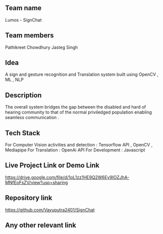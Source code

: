 ## Team name
Lumos - SignChat

## Team members
Pathikreet Chowdhury
Jasteg Singh

## Idea
A sign and gesture recognition and Translation system built using OpenCV , ML , NLP

## Description
The overall system bridges the gap between the disabled and hard of hearing community to that of the normal priviledged population enabling seamless communication .

## Tech Stack
For Computer Vision activities and detection : Tensorflow API , OpenCV , Mediapipe 
For Translation : OpenAi API 
For Development : Javascript

## Live Project Link or Demo Link
https://drive.google.com/file/d/1oL1zz1HE9Q2W6Ey9IOZJhA-MNfEoFsZV/view?usp=sharing

## Repository link
https://github.com/Vayuputra2401/SignChat

## Any other relevant link